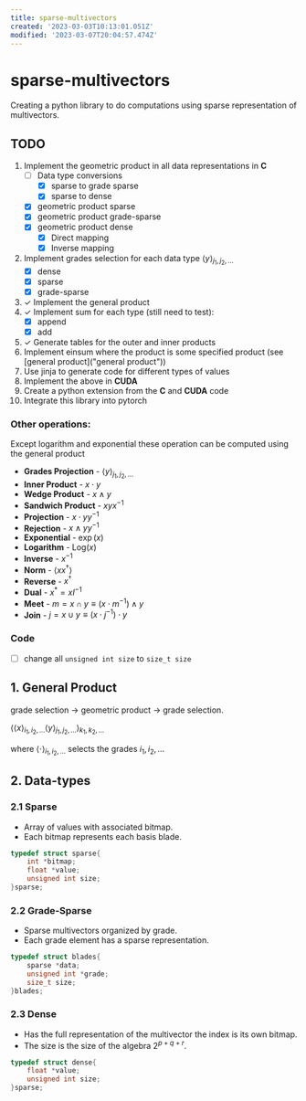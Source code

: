 ```yaml
---
title: sparse-multivectors
created: '2023-03-03T10:13:01.051Z'
modified: '2023-03-07T20:04:57.474Z'
---
```


# sparse-multivectors

Creating a python library to do computations using sparse representation of multivectors.

## TODO
1. Implement the geometric product in all data representations in **C**
   - [ ] Data type conversions
      + [x] sparse to grade sparse
      + [x] sparse to dense
   - [x] geometric product sparse
   - [x] geometric product grade-sparse
   - [x] geometric product dense
      + [x] Direct mapping
      + [x] Inverse mapping
1. Implement grades selection for each data type $\langle y\rangle_{j_1,j_2,\dots}$
    + [x] dense
    + [x] sparse
    + [x] grade-sparse
1. $\checkmark$ Implement the general product 
1. $\checkmark$ Implement sum for each type (still need to test):
    + [x] append
    + [x] add
1. $\checkmark$ Generate tables for the outer and inner products
1. Implement einsum where the product is some specified product (see [general product]("general product"))
1. Use jinja to generate code for different types of values
1. Implement the above in **CUDA**
1. Create a python extension from the **C** and **CUDA** code
1. Integrate this library into pytorch

### Other operations:
Except logarithm and exponential these operation can be computed using the general product
  + **Grades Projection** - $\langle y\rangle_{j_1,j_2,\dots}$
  + **Inner Product**  - $x \cdot y$
  + **Wedge Product** - $x \wedge y$
  + **Sandwich Product** - $xyx^{-1}$
  + **Projection** - $x\cdot y y^{-1}$
  + **Rejection** - $x\wedge y y^{-1}$
  + **Exponential** - $\exp(x)$
  + **Logarithm** - $\text{Log}(x)$
  + **Inverse** - $x^{-1}$
  + **Norm** - $\langle xx^\dagger\rangle$
  + **Reverse** - $x^\dagger$
  + **Dual** - $x^* = xI^{-1}$
  + **Meet** - $m = x\cap y\equiv (x\cdot m^{-1})\wedge y$
  + **Join** - $j = x\cup y\equiv (x\cdot j^{-1})\cdot y$

### Code
  - [ ] change all `unsigned int size` to `size_t size`


## 1. General Product

grade selection $\rightarrow$ geometric product $\rightarrow$ grade selection.

$\langle\langle x\rangle_{i_1,i_2,\dots}\langle y\rangle_{j_1,j_2,\dots}\rangle_{k_1,k_2,\dots}$

where $\langle \cdot\rangle_{i_1,i_2,\dots}$ selects the grades $i_1,i_2,\dots$

## 2. Data-types
### 2.1 Sparse
- Array of values with associated bitmap.
- Each bitmap represents each basis blade.
```c
typedef struct sparse{
    int *bitmap;
    float *value;
    unsigned int size;
}sparse;
```

### 2.2 Grade-Sparse
 - Sparse multivectors organized by grade.
 - Each grade element has a sparse representation.

```c
typedef struct blades{
    sparse *data;
    unsigned int *grade;
    size_t size;
}blades;
```

### 2.3 Dense
- Has the full representation of the multivector the index is its own bitmap.
- The size is the size of the algebra $2^{p+q+r}$.
```c
typedef struct dense{
    float *value;
    unsigned int size;
}sparse;
```

